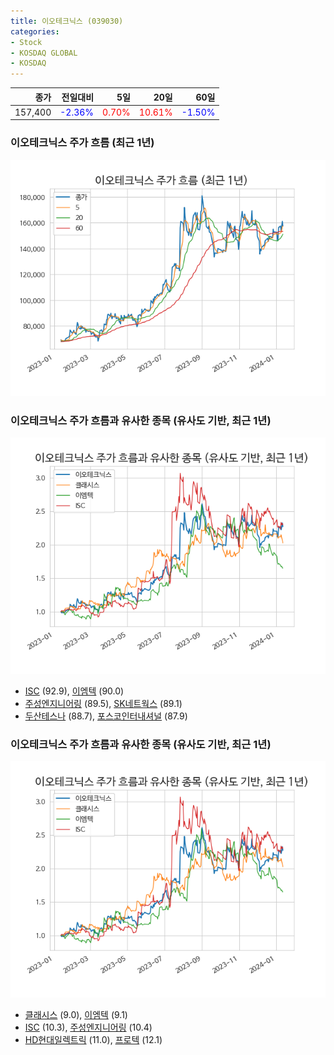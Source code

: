 ```yaml
---
title: 이오테크닉스 (039030)
categories:
- Stock
- KOSDAQ GLOBAL
- KOSDAQ
---
```


|종가|전일대비|5일|20일|60일|
|---:|-------:|--:|---:|---:|
|157,400|<span style="color: blue">-2.36%</span>|<span style="color: red">0.70%</span>|<span style="color: red">10.61%</span>|<span style="color: blue">-1.50%</span>|

<!-- more -->
### 이오테크닉스 주가 흐름 (최근 1년)
![039030](/assets/images/stock/039030.png)


### 이오테크닉스 주가 흐름과 유사한 종목 (유사도 기반, 최근 1년)
![039030](/assets/images/stock/039030_sim.png)

- [ISC](/095340/) (92.9), [이엠텍](/091120/) (90.0)
- [주성엔지니어링](/036930/) (89.5), [SK네트웍스](/001740/) (89.1)
- [두산테스나](/131970/) (88.7), [포스코인터내셔널](/047050/) (87.9)


### 이오테크닉스 주가 흐름과 유사한 종목 (유사도 기반, 최근 1년)
![039030](/assets/images/stock/039030_sim.png)

- [클래시스](/214150/) (9.0), [이엠텍](/091120/) (9.1)
- [ISC](/095340/) (10.3), [주성엔지니어링](/036930/) (10.4)
- [HD현대일렉트릭](/267260/) (11.0), [프로텍](/053610/) (12.1)
